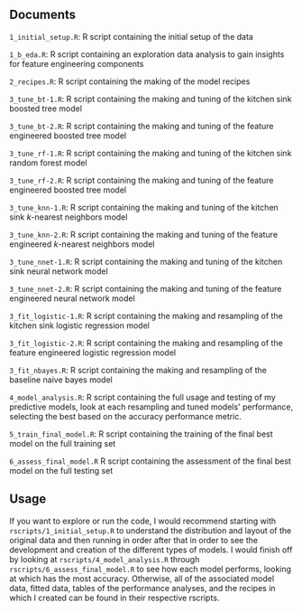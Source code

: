 ## Documents

`1_initial_setup.R`: R script containing the initial setup of the data

`1_b_eda.R`: R script containing an exploration data analysis to gain insights for feature engineering components

`2_recipes.R`: R script containing the making of the model recipes 

`3_tune_bt-1.R`: R script containing the making and tuning of the kitchen sink boosted tree model 

`3_tune_bt-2.R`: R script containing the making and tuning of the feature engineered boosted tree model

`3_tune_rf-1.R`: R script containing the making and tuning of the kitchen sink random forest model

`3_tune_rf-2.R`: R script containing the making and tuning of the feature engineered boosted tree model

`3_tune_knn-1.R`: R script containing the making and tuning of the kitchen sink $k$-nearest neighbors model

`3_tune_knn-2.R`: R script containing the making and tuning of the feature engineered $k$-nearest neighbors model

`3_tune_nnet-1.R`: R script containing the making and tuning of the kitchen sink neural network model

`3_tune_nnet-2.R`: R script containing the making and tuning of the feature engineered neural network model

`3_fit_logistic-1.R`: R script containing the making and resampling of the kitchen sink logistic regression model

`3_fit_logistic-2.R`: R script containing the making and resampling of the feature engineered logistic regression model

`3_fit_nbayes.R`: R script containing the making and resampling of the baseline naive bayes model

`4_model_analysis.R`: R script containing the full usage and testing of my predictive models, look at each resampling and tuned models' performance, selecting the best based on the accuracy performance metric.

`5_train_final_model.R`: R script containing the training of the final best model on the full training set

`6_assess_final_model.R` R script containing the assessment of the final best model on the full testing set
 
## Usage
If you want to explore or run the code, I would recommend starting with 
`rscripts/1_initial_setup.R` to understand the distribution and layout of the 
original data and then running in order after that in order to see the 
development and creation of the different types of models. I would finish off
by looking at `rscripts/4_model_analysis.R` through 
`rscripts/6_assess_final_model.R` to see how each model performs, 
looking at which has the most accuracy. Otherwise, all of the associated model 
data, fitted data, tables of the performance analyses, and the recipes in which
I created can be found in their respective rscripts. 
